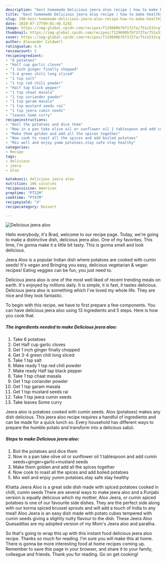 ```yaml
---
description: "best homemade Delicious jeera aloo recipe | how to make healthy Delicious jeera aloo"
title: "best homemade Delicious jeera aloo recipe | how to make healthy Delicious jeera aloo"
slug: 390-best-homemade-delicious-jeera-aloo-recipe-how-to-make-healthy-delicious-jeera-aloo
date: 2020-07-27T09:01:48.524Z
image: https://img-global.cpcdn.com/recipes/f129600b7bf1f27a/751x532cq70/delicious-jeera-aloo-recipe-main-photo.jpg
thumbnail: https://img-global.cpcdn.com/recipes/f129600b7bf1f27a/751x532cq70/delicious-jeera-aloo-recipe-main-photo.jpg
cover: https://img-global.cpcdn.com/recipes/f129600b7bf1f27a/751x532cq70/delicious-jeera-aloo-recipe-main-photo.jpg
author: Alexander Caldwell
ratingvalue: 4.9
reviewcount: 5
recipeingredient:
- "6 potatoes"
- "Half cup garlic cloves"
- "1 inch ginger finally chopped"
- "3-4 green chili long sliced"
- "1 tsp salt"
- "1 tsp red chili powder"
- "Half tap black pepper"
- "1 tsp chaat masala"
- "1 tsp coriander powder"
- "1 tsp garam masala"
- "1 tsp mustard seeds rai"
- "1 tsp jeera cumin seeds"
- "leaves Some curry"
recipeinstructions:
- "Boil the potatoes and dice them"
- "Now in a pan take olive oil or sunflower oil 1 tablespoon and add cumin seeds+ginger+garlic+mustard seeds"
- "Make them golden and add all the spices together"
- "Now cook to roast all the spices and add boiled potatoes"
- "Mix well and enjoy yumm potatoes.stay safe stay healthy"
categories:
- Recipe
tags:
- delicious
- jeera
- aloo

katakunci: delicious jeera aloo 
nutrition: 106 calories
recipecuisine: American
preptime: "PT22M"
cooktime: "PT47M"
recipeyield: "4"
recipecategory: Dessert

---
```



![Delicious jeera aloo](https://img-global.cpcdn.com/recipes/f129600b7bf1f27a/751x532cq70/delicious-jeera-aloo-recipe-main-photo.jpg)

Hello everybody, it's Brad, welcome to our recipe page. Today, we're going to make a distinctive dish, delicious jeera aloo. One of my favorites. This time, I'm gonna make it a little bit tasty. This is gonna smell and look delicious.

Jeera Aloo is a popular Indian dish where potatoes are cooked with cumin seeds! It&#39;s vegan and Bringing you easy, delicious vegetarian &amp; vegan recipes! Eating veggies can be fun, you just need to.

Delicious jeera aloo is one of the most well liked of recent trending meals on earth. It's enjoyed by millions daily. It is simple, it is fast, it tastes delicious. Delicious jeera aloo is something which I've loved my whole life. They are nice and they look fantastic.


To begin with this recipe, we have to first prepare a few components. You can have delicious jeera aloo using 13 ingredients and 5 steps. Here is how you cook that.

<!--inarticleads1-->

##### The ingredients needed to make Delicious jeera aloo:

1. Take 6 potatoes
1. Get Half cup garlic cloves
1. Get 1 inch ginger finally chopped
1. Get 3-4 green chili long sliced
1. Take 1 tsp salt
1. Make ready 1 tsp red chili powder
1. Make ready Half tap black pepper
1. Take 1 tsp chaat masala
1. Get 1 tsp coriander powder
1. Get 1 tsp garam masala
1. Get 1 tsp mustard seeds rai
1. Take 1 tsp jeera cumin seeds
1. Take leaves Some curry


Jeera aloo is potatoes cooked with cumin seeds. Aloo (potatoes) makes any dish delicious. This jeera aloo recipe requires a handful of ingredients and can be made for a quick lunch so. Every household has different ways to prepare the humble potato and transform into a delicious sabzi. 

<!--inarticleads2-->

##### Steps to make Delicious jeera aloo:

1. Boil the potatoes and dice them
1. Now in a pan take olive oil or sunflower oil 1 tablespoon and add cumin seeds+ginger+garlic+mustard seeds
1. Make them golden and add all the spices together
1. Now cook to roast all the spices and add boiled potatoes
1. Mix well and enjoy yumm potatoes.stay safe stay healthy


Khatta Jeera Aloo is a great side dish made with spiced potatoes cooked in chilli, cumin seeds There are several ways to make jeera aloo and a Punjabi version is equally delicious which my mother. Aloo Jeera, or cumin spiced potatoes is one of our favourite side dishes. They are the perfect side along with our korma spiced brussel sprouts and will add a touch of India to any meal! Aloo Jeera is an easy dish made with potato cubes tempered with cumin seeds giving a slightly nutty flavour to the dish. These Jeera Aloo Quesadillas are my adopted version of my Mom&#39;s Jeera aloo and paratha. 

So that's going to wrap this up with this instant food delicious jeera aloo recipe. Thanks so much for reading. I'm sure you will make this at home. There is gonna be more interesting food at home recipes coming up. Remember to save this page in your browser, and share it to your family, colleague and friends. Thank you for reading. Go on get cooking!
